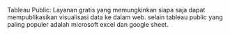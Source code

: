 Tableau Public: Layanan gratis yang memungkinkan siapa saja dapat mempublikasikan visualisasi data ke dalam web. selain tableau public yang paling populer adalah microsoft excel dan google sheet. 